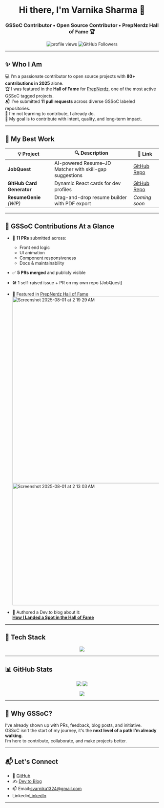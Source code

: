 <!-- Profile Header -->
<h1 align="center">Hi there, I'm Varnika Sharma 👋</h1>
<h3 align="center">GSSoC Contributor • Open Source Contributor • PrepNerdz Hall of Fame 🏆</h3>

<p align="center">
  <img src="https://komarev.com/ghpvc/?username=Varnika060306&label=Profile%20views&color=0e75b6&style=flat" alt="profile views" />
  <img src="https://img.shields.io/github/followers/Varnika060306?label=Followers&style=social" alt="GitHub Followers" />
</p>

---

## ✨ Who I Am

💻 I’m a passionate contributor to open source projects with **80+ contributions in 2025** alone.  
🏆 I was featured in the **Hall of Fame** for [PrepNerdz](https://github.com/Shubhashish-Chakraborty/prepnerdz), one of the most active GSSoC tagged projects.  
📬 I’ve submitted **11 pull requests** across diverse GSSoC labeled repositories.  
🧠 I'm not learning to contribute, I already do.  
🎯 My goal is to contribute with intent, quality, and long-term impact.

---

## 🚀 My Best Work

| 💡 Project | 🔍 Description | 🔗 Link |
|-----------|----------------|--------|
| **JobQuest** | AI-powered Resume–JD Matcher with skill-gap suggestions | [GitHub Repo](https://github.com/Varnika060306/JobQuest) |
| **GitHub Card Generator** | Dynamic React cards for dev profiles | [GitHub Repo](https://github.com/Varnika060306/github-card-generator) |
| **ResumeGenie** *(WIP)* | Drag-and-drop resume builder with PDF export | *Coming soon* |

---

## 📂 GSSoC Contributions At a Glance

- 🔧 **11 PRs** submitted across:
  - Front end logic  
  - UI animation  
  - Component responsiveness  
  - Docs & maintainability
- ✅ **5 PRs merged** and publicly visible  
- 🛠️ 1 self-raised issue + PR on my own repo (JobQuest)  
- 👑 Featured in [PrepNerdz Hall of Fame](https://github.com/Shubhashish-Chakraborty/prepnerdz/pull/12)
  <img width="807" height="609" alt="Screenshot 2025-08-01 at 2 19 29 AM" src="https://github.com/user-attachments/assets/1a946e99-3430-4d5a-9039-34ef2cd30d55" />
  <img width="964" height="399" alt="Screenshot 2025-08-01 at 2 13 03 AM" src="https://github.com/user-attachments/assets/6196f463-b436-413c-a16c-69b8e1e9b010" />

  
- 📝 Authored a Dev.to blog about it:  
  **[How I Landed a Spot in the Hall of Fame](https://dev.to/varnika_sharma_227924c81f/how-i-landed-a-spot-in-the-hall-of-fame-my-open-source-journey-with-prepnerdz-4hc3)**

---

## 🧠 Tech Stack

<p align="center">
  <img src="https://skillicons.dev/icons?i=react,js,ts,html,css,tailwind,git,github,markdown,vscode,python" />
</p>

---

## 📊 GitHub Stats

<p align="center">
  <img src="https://github-readme-stats.vercel.app/api?username=Varnika060306&show_icons=true&theme=tokyonight&count_private=true" />
  <img src="https://streak-stats.demolab.com?user=Varnika060306&theme=tokyonight" />
</p>

<p align="center">
  <img src="https://github-profile-trophy.vercel.app/?username=Varnika060306&theme=onedark&column=3&margin-w=15&margin-h=15" />
</p>

---

## 🧭 Why GSSoC?

I’ve already shown up with PRs, feedback, blog posts, and initiative.  
GSSoC isn't the start of my journey, it's the **next level of a path I’m already walking**.  
I’m here to contribute, collaborate, and make projects better.

---

## 📬 Let's Connect

- 🔗 [GitHub](https://github.com/Varnika060306)
- ✍️ [Dev.to Blog](https://dev.to/varnika_sharma_227924c81f)
- 📫 Email:svarnika1324@gmail.com
- Linkedin[LinkedIn](http://linkedin.com/in/varnika-sharma-b24ab82b9)
---

<!--
**Varnika060306/Varnika060306** is a ✨ _special_ ✨ repository because its `README.md` (this file) appears on your GitHub profile.

Here are some ideas to get you started:

- 🔭 I’m currently working on ...
- 🌱 I’m currently learning ...
- 👯 I’m looking to collaborate on ...
- 🤔 I’m looking for help with ...
- 💬 Ask me about ...
- 📫 How to reach me: ...
- 😄 Pronouns: ...
- ⚡ Fun fact: ...
-->

